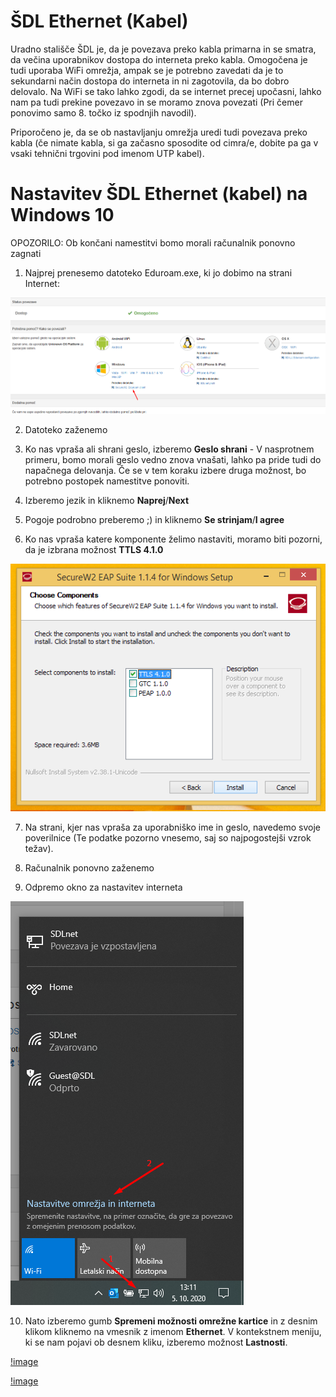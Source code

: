 # ŠDL Ethernet (Kabel)

Uradno stališče ŠDL je, da je povezava preko kabla primarna in se smatra, da večina uporabnikov dostopa do interneta preko kabla. Omogočena je tudi uporaba WiFi omrežja, ampak se je potrebno zavedati da je to sekundarni način dostopa do interneta in ni zagotovila, da bo dobro delovalo. Na WiFi se tako lahko zgodi, da se internet precej upočasni, lahko nam pa tudi prekine povezavo in se moramo znova povezati (Pri čemer ponovimo samo 8. točko iz spodnjih navodil).

Priporočeno je, da se ob nastavljanju omrežja uredi tudi povezava preko kabla (če nimate kabla, si ga začasno sposodite od cimra/e, dobite pa ga v vsaki tehnični trgovini pod imenom UTP kabel).

# Nastavitev ŠDL Ethernet (kabel) na Windows 10

OPOZORILO: Ob končani namestitvi bomo morali računalnik ponovno zagnati

1. Najprej prenesemo datoteko Eduroam.exe, ki jo dobimo na strani Internet:

![image](../media/wifi/wifi14.png)

2. Datoteko zaženemo

3. Ko nas vpraša ali shrani geslo, izberemo **Geslo shrani** - V nasprotnem primeru, bomo morali geslo vedno znova vnašati, lahko pa pride tudi do napačnega delovanja. Če se v tem koraku izbere druga možnost, bo potrebno postopek namestitve ponoviti.

4. Izberemo jezik in kliknemo **Naprej**/**Next**

5. Pogoje podrobno preberemo ;) in kliknemo **Se strinjam**/**I agree**

6. Ko nas vpraša katere komponente želimo nastaviti, moramo biti pozorni, da je izbrana možnost **TTLS 4.1.0**

![image](../media/eth/eth1.png)

7. Na strani, kjer nas vpraša za uporabniško ime in geslo, navedemo svoje poverilnice (Te podatke pozorno vnesemo, saj so najpogostejši vzrok težav).

8. Računalnik ponovno zaženemo

9. Odpremo okno za nastavitev interneta

![image](../media/wifi/wifi1.png)

10. Nato izberemo gumb **Spremeni možnosti omrežne kartice** in z desnim klikom kliknemo na vmesnik z imenom **Ethernet**.
V kontekstnem meniju, ki se nam pojavi ob desnem kliku, izberemo možnost **Lastnosti**.

[!image](../media/eth/eth2.png)

[!image](../media/eth/eth3.png)
